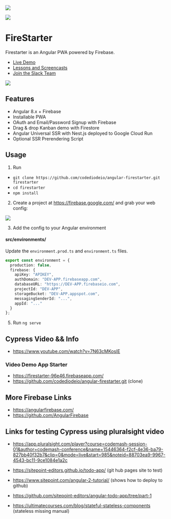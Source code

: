<p align="center">

<a href="https://slackin-pbfjhfxnsa.now.sh"><img src="https://slackin-pbfjhfxnsa.now.sh/badge.svg"></a>

<a href="https://circleci.com/gh/codediodeio/angular-firestarter"><img src="https://circleci.com/gh/codediodeio/angular-firestarter.svg?style=svg"></a>

</p>

# FireStarter

Firestarter is an Angular PWA powered by Firebase.

- [Live Demo](https://firestarter.fireship.io/)
- [Lessons and Screencasts](https://fireship.io)
- [Join the Slack Team](https://fireship.page.link/slack)

![](https://firebasestorage.googleapis.com/v0/b/angular-voxer.appspot.com/o/demo-gif.gif?alt=media&token=dadcdb72-eb58-4903-b6b8-c741c27a08c4)

## Features

- Angular 8.x + Firebase
- Installable PWA
- OAuth and Email/Password Signup with Firebase
- Drag & drop Kanban demo with Firestore
- Angular Universal SSR with Nest.js deployed to Google Cloud Run
- Optional SSR Prerendering Script

## Usage

1.  Run

- `git clone https://github.com/codediodeio/angular-firestarter.git firestarter`
- `cd firestarter`
- `npm install`

2.  Create a project at https://firebase.google.com/ and grab your web config:

![](https://firebasestorage.googleapis.com/v0/b/firestarter-96e46.appspot.com/o/project-config.PNG?alt=media&token=5eabb205-7ba2-4fc3-905f-e9547055e754)

3.  Add the config to your Angular environment

#### src/environments/

Update the `environment.prod.ts` and `environment.ts` files.

```typescript
export const environment = {
  production: false,
  firebase: {
    apiKey: "APIKEY",
    authDomain: "DEV-APP.firebaseapp.com",
    databaseURL: "https://DEV-APP.firebaseio.com",
    projectId: "DEV-APP",
    storageBucket: "DEV-APP.appspot.com",
    messagingSenderId: "...",
    appId: "..."
  }
};
```

5.  Run `ng serve`

## Cypress Video && Info

- https://www.youtube.com/watch?v=7N63cMKosIE

### Video Demo App Starter

- https://firestarter-96e46.firebaseapp.com/
- https://github.com/codediodeio/angular-firestarter.git (clone)

## More Firebase Links

- https://angularfirebase.com/
- https://github.com/AngularFirebase

## Links for testing Cypress using pluralsight video

- https://app.pluralsight.com/player?course=codemash-session-01&author=codemash-conference&name=15446364-f2cf-4e36-ba79-827bb40f32b7&clip=0&mode=live&start=985&noteid=88703ea9-9967-4543-bc11-9ce1084e1a2c

- https://sitepoint-editors.github.io/todo-app/ (git hub pages site to test)

- https://www.sitepoint.com/angular-2-tutorial/ (shows how to deploy to github)

- https://github.com/sitepoint-editors/angular-todo-app/tree/part-1

- https://ultimatecourses.com/blog/stateful-stateless-components (stateless missing manual)
